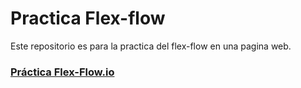 # Practica Flex-flow
Este repositorio es para la practica del flex-flow en una pagina web.


### [Práctica Flex-Flow.io](https://frantorres1199.github.io/Practica-Flex-flow/)
